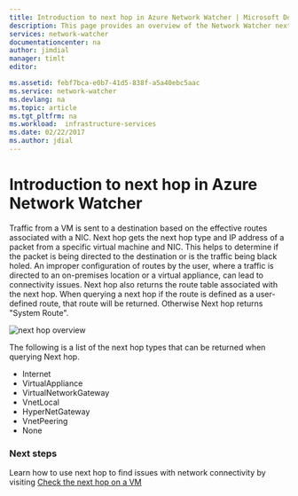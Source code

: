 ```yaml
---
title: Introduction to next hop in Azure Network Watcher | Microsoft Docs
description: This page provides an overview of the Network Watcher next hop capability
services: network-watcher
documentationcenter: na
author: jimdial
manager: timlt
editor: 

ms.assetid: febf7bca-e0b7-41d5-838f-a5a40ebc5aac
ms.service: network-watcher
ms.devlang: na
ms.topic: article
ms.tgt_pltfrm: na
ms.workload:  infrastructure-services
ms.date: 02/22/2017
ms.author: jdial
---
```


# Introduction to next hop in Azure Network Watcher

Traffic from a VM is sent to a destination based on the effective routes associated with a NIC. Next hop gets the next hop type and IP address of a packet from a specific virtual machine and NIC. This helps to determine if the packet is being directed to the destination or is the traffic being black holed. An improper configuration of routes by the user, where a traffic is directed to an on-premises location or a virtual appliance, can lead to connectivity issues. Next hop also returns the route table associated with the next hop. When querying a next hop if the route is defined as a user-defined route, that route will be returned. Otherwise Next hop returns "System Route".

![next hop overview][1]

The following is a list of the next hop types that can be returned when querying Next hop.

* Internet
* VirtualAppliance
* VirtualNetworkGateway
* VnetLocal
* HyperNetGateway
* VnetPeering
* None

### Next steps

Learn how to use next hop to find issues with network connectivity by visiting [Check the next hop on a VM](network-watcher-check-next-hop-portal.md)

<!--Image references-->
[1]: ./media/network-watcher-next-hop-overview/figure1.png













